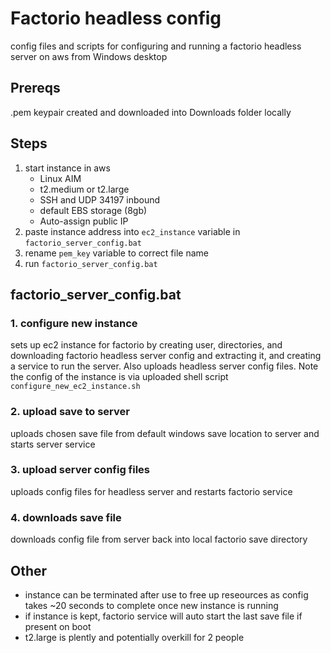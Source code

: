 # Factorio headless config
 config files and scripts for configuring and running a factorio headless server on aws from Windows desktop
 
 ## Prereqs
 .pem keypair created and downloaded into Downloads folder locally

 ## Steps
 1. start instance in aws
    - Linux AIM
    - t2.medium or t2.large
    - SSH and UDP 34197 inbound
    - default EBS storage (8gb)
    - Auto-assign public IP
 3. paste instance address into `ec2_instance` variable in `factorio_server_config.bat`
 4. rename `pem_key` variable to correct file name
 5. run `factorio_server_config.bat`

## factorio_server_config.bat
### 1. configure new instance
sets up ec2 instance for factorio by creating user, directories, and downloading factorio headless server config and extracting it, and creating a service to run the server.  Also uploads headless server config files.  Note the config of the instance is via uploaded shell script `configure_new_ec2_instance.sh`
### 2. upload save to server
uploads chosen save file from default windows save location to server and starts server service
### 3. upload server config files
uploads config files for headless server and restarts factorio service
### 4. downloads save file
downloads config file from server back into local factorio save directory

## Other
- instance can be terminated after use to free up reseources as config takes ~20 seconds to complete once new instance is running
- if instance is kept, factorio service will auto start the last save file if present on boot
- t2.large is plently and potentially overkill for 2 people
